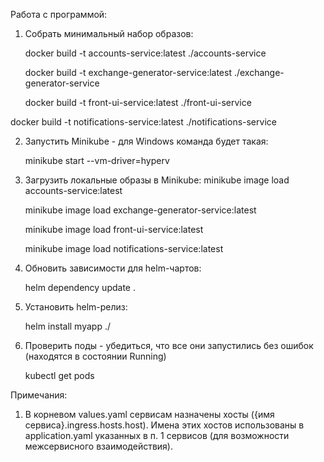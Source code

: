 Работа с программой:

1. Собрать минимальный набор образов:

   docker build -t accounts-service:latest ./accounts-service

   docker build -t exchange-generator-service:latest ./exchange-generator-service

   docker build -t front-ui-service:latest ./front-ui-service

docker build -t notifications-service:latest ./notifications-service

2. Запустить Minikube - для Windows команда будет такая:

   minikube start --vm-driver=hyperv

3. Загрузить локальные образы в Minikube:
   minikube image load accounts-service:latest

   minikube image load exchange-generator-service:latest
   
   minikube image load front-ui-service:latest

   minikube image load notifications-service:latest

4. Обновить зависимости для helm-чартов:
 
   helm dependency update .

5. Установить helm-релиз:
   
   helm install myapp ./

6. Проверить поды - убедиться, что все они запустились без ошибок (находятся в состоянии Running)
   
   kubectl get pods


Примечания:
1. В корневом values.yaml сервисам назначены хосты ({имя сервиса}.ingress.hosts.host). Имена этих хостов использованы
в application.yaml указанных в п. 1 сервисов (для возможности межсервисного взаимодействия).